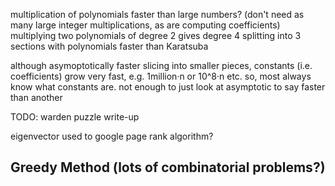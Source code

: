 <!-- SPDX-License-Identifier: zlib-acknowledgement -->
multiplication of polynomials faster than large numbers? (don't need as many large integer multiplications, as are computing coefficients)
multiplying two polynomials of degree 2 gives degree 4
splitting into 3 sections with polynomials faster than Karatsuba

although asymoptotically faster slicing into smaller pieces, constants (i.e. coefficients) grow very fast, e.g. 1million·n or 10^8·n etc.
so, most always know what constants are. 
not enough to just look at asymptotic to say faster than another

TODO: warden puzzle write-up

eigenvector used to google page rank algorithm?

## Greedy Method (lots of combinatorial problems?)

